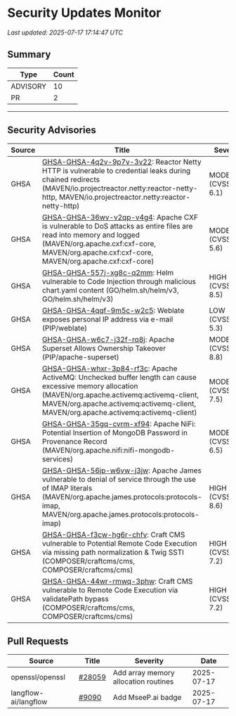 # Security Updates Monitor

*Last updated: 2025-07-17 17:14:47 UTC*

## Summary
| Type | Count |
|------|-------|
| ADVISORY | 10 |
| PR | 2 |

---

## Security Advisories

| Source | Title | Severity | Date |
|--------|-------|----------|------|
| GHSA | [GHSA-GHSA-4q2v-9p7v-3v22](https://github.com/advisories/GHSA-4q2v-9p7v-3v22): Reactor Netty HTTP is vulnerable to credential leaks during chained redirects (MAVEN/io.projectreactor.netty:reactor-netty-http, MAVEN/io.projectreactor.netty:reactor-netty-http) | MODERATE (CVSS: 6.1) | 2025-07-16 |
| GHSA | [GHSA-GHSA-36wv-v2qp-v4g4](https://github.com/advisories/GHSA-36wv-v2qp-v4g4): Apache CXF is vulnerable to DoS attacks as entire files are read into memory and logged (MAVEN/org.apache.cxf:cxf-core, MAVEN/org.apache.cxf:cxf-core, MAVEN/org.apache.cxf:cxf-core) | MODERATE (CVSS: 5.6) | 2025-07-15 |
| GHSA | [GHSA-GHSA-557j-xg8c-q2mm](https://github.com/advisories/GHSA-557j-xg8c-q2mm): Helm vulnerable to Code Injection through malicious chart.yaml content (GO/helm.sh/helm/v3, GO/helm.sh/helm/v3) | HIGH (CVSS: 8.5) | 2025-07-08 |
| GHSA | [GHSA-GHSA-4qqf-9m5c-w2c5](https://github.com/advisories/GHSA-4qqf-9m5c-w2c5): Weblate exposes personal IP address via e-mail (PIP/weblate) | LOW (CVSS: 5.3) | 2025-06-16 |
| GHSA | [GHSA-GHSA-w6c7-j32f-rq8j](https://github.com/advisories/GHSA-w6c7-j32f-rq8j): Apache Superset Allows Ownership Takeover (PIP/apache-superset) | MODERATE (CVSS: 8.8) | 2025-05-13 |
| GHSA | [GHSA-GHSA-whxr-3p84-rf3c](https://github.com/advisories/GHSA-whxr-3p84-rf3c): Apache ActiveMQ: Unchecked buffer length can cause excessive memory allocation (MAVEN/org.apache.activemq:activemq-client, MAVEN/org.apache.activemq:activemq-client, MAVEN/org.apache.activemq:activemq-client) | MODERATE (CVSS: 7.5) | 2025-05-07 |
| GHSA | [GHSA-GHSA-35gq-cvrm-xf94](https://github.com/advisories/GHSA-35gq-cvrm-xf94): Apache NiFi: Potential Insertion of MongoDB Password in Provenance Record (MAVEN/org.apache.nifi:nifi-mongodb-services) | MODERATE (CVSS: 6.5) | 2025-03-12 |
| GHSA | [GHSA-GHSA-56jp-w6vw-j3jw](https://github.com/advisories/GHSA-56jp-w6vw-j3jw): Apache James vulnerable to denial of service through the use of IMAP literals (MAVEN/org.apache.james.protocols:protocols-imap, MAVEN/org.apache.james.protocols:protocols-imap) | HIGH (CVSS: 8.6) | 2025-02-06 |
| GHSA | [GHSA-GHSA-f3cw-hg6r-chfv](https://github.com/advisories/GHSA-f3cw-hg6r-chfv): Craft CMS vulnerable to Potential Remote Code Execution via missing path normalization & Twig SSTI (COMPOSER/craftcms/cms, COMPOSER/craftcms/cms) | HIGH (CVSS: 7.2) | 2024-11-13 |
| GHSA | [GHSA-GHSA-44wr-rmwq-3phw](https://github.com/advisories/GHSA-44wr-rmwq-3phw): Craft CMS vulnerable to Remote Code Execution via validatePath bypass (COMPOSER/craftcms/cms, COMPOSER/craftcms/cms) | HIGH (CVSS: 7.2) | 2023-08-21 |

## Pull Requests

| Source | Title | Severity | Date |
|--------|-------|----------|------|
| openssl/openssl | [#28059](https://github.com/openssl/openssl/pull/28059) | Add array memory allocation routines | 2025-07-17 |
| langflow-ai/langflow | [#9090](https://github.com/langflow-ai/langflow/pull/9090) | Add MseeP.ai badge | 2025-07-17 |

